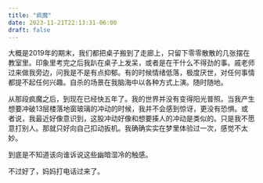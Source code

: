 ```yaml
---
title: "疯魔"
date: 2023-11-21T22:13:31-06:00
draft: false
---
```


大概是2019年的期末，我们都把桌子搬到了走廊上，只留下零零散散的几张摆在教室里。印象里考完之后我趴在桌子上发呆，或者是在干什么不得劲的事。戚老师过来做我旁边，问我是不是有点抑郁。有的时候情绪低落，极度厌世，对任何事情都提不起任何兴趣。自杀的场景在我脑海中以各种方式上演。随时随地。

从那段疯魔之后，到现在已经快五年了。我的世界并没有变得阳光普照。当我产生想要冲破13层楼落地窗玻璃的冲动的时候，我并不会感到惊讶，更没有恐惧。或者说，我最近好像意识到，这股冲动好像和想要揍人的冲动是类似的。只是我不愿意打别人。那就只好向自己扣动扳机。我确确实实在梦里体验过一次，感觉不太妙。

到底是不知道该向谁诉说这些幽暗湿冷的触感。

不过好了，妈妈打电话过来了。
